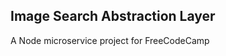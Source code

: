 Image Search Abstraction Layer
------------------------------

A Node microservice project for FreeCodeCamp